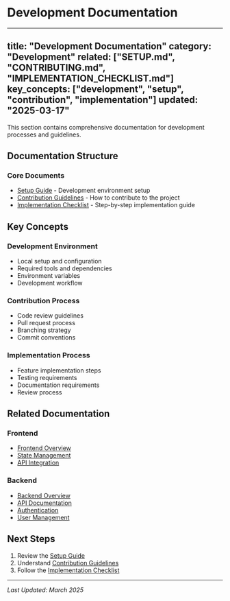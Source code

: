 # Development Documentation

---
title: "Development Documentation"
category: "Development"
related: ["SETUP.md", "CONTRIBUTING.md", "IMPLEMENTATION_CHECKLIST.md"]
key_concepts: ["development", "setup", "contribution", "implementation"]
updated: "2025-03-17"
---

This section contains comprehensive documentation for development processes and guidelines.

## Documentation Structure

### Core Documents
- [Setup Guide](SETUP.md) - Development environment setup
- [Contribution Guidelines](CONTRIBUTING.md) - How to contribute to the project
- [Implementation Checklist](IMPLEMENTATION_CHECKLIST.md) - Step-by-step implementation guide

## Key Concepts

### Development Environment
- Local setup and configuration
- Required tools and dependencies
- Environment variables
- Development workflow

### Contribution Process
- Code review guidelines
- Pull request process
- Branching strategy
- Commit conventions

### Implementation Process
- Feature implementation steps
- Testing requirements
- Documentation requirements
- Review process

## Related Documentation

### Frontend
- [Frontend Overview](../frontend/README.md)
- [State Management](../frontend/STATE_MANAGEMENT.md)
- [API Integration](../frontend/API_INTEGRATION.md)

### Backend
- [Backend Overview](../backend/README.md)
- [API Documentation](../backend/api/API.md)
- [Authentication](../backend/api/AUTHENTICATION.md)
- [User Management](../backend/api/USER_MANAGEMENT.md)

## Next Steps

1. Review the [Setup Guide](SETUP.md)
2. Understand [Contribution Guidelines](CONTRIBUTING.md)
3. Follow the [Implementation Checklist](IMPLEMENTATION_CHECKLIST.md)

---

*Last Updated: March 2025* 